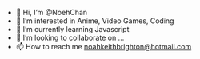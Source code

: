 - 👋 Hi, I’m @NoehChan
- 👀 I’m interested in Anime, Video Games, Coding
- 🌱 I’m currently learning Javascript
- 💞️ I’m looking to collaborate on ...
- 📫 How to reach me noahkeithbrighton@hotmail.com

<!---
NoehChan/NoehChan is a ✨ special ✨ repository because its `README.md` (this file) appears on your GitHub profile.
You can click the Preview link to take a look at your changes.
--->

